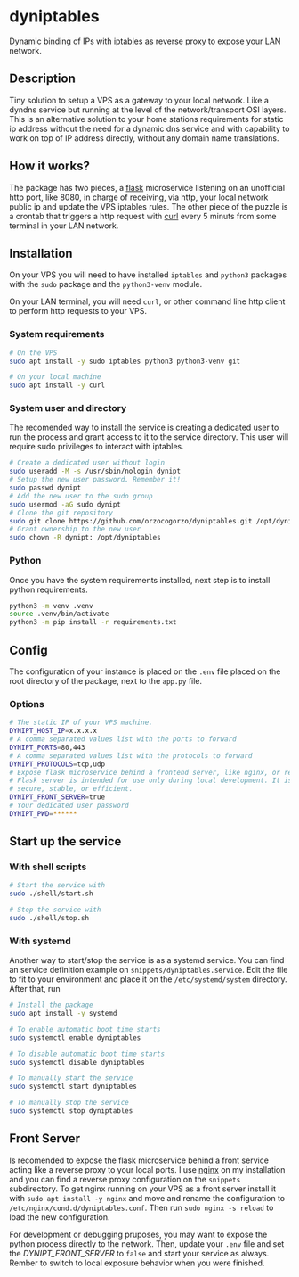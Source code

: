 # dyniptables

Dynamic binding of IPs with [iptables](http://iptables.org/) as reverse proxy to expose your LAN network.  

## Description

Tiny solution to setup a VPS as a gateway to your local network. Like a dyndns service but running at the level of the network/transport OSI layers.
This is an alternative solution to your home stations requirements for static ip address without the need for a dynamic dns service and with capability
to work on top of IP address directly, without any domain name translations.

## How it works?

The package has two pieces, a [flask](https://flask.palletsprojects.com/en/2.2.x/) microservice listening on an unofficial http port, like 8080,
in charge of receiving, via http, your local network public ip and update the VPS iptables rules. The other piece of the puzzle is a crontab
that triggers a http request with [curl](https://curl.se/) every 5 minuts from some terminal in your LAN network.

## Installation
On your VPS you will need to have installed `iptables` and `python3` packages with the `sudo` package and the `python3-venv` module.

On your LAN terminal, you will need `curl`, or other command line http client to perform http requests to your VPS.

### System requirements

```bash
# On the VPS
sudo apt install -y sudo iptables python3 python3-venv git
```

```bash
# On your local machine
sudo apt install -y curl
```

### System user and directory

The recomended way to install the service is creating a dedicated user to run the process and grant access to it to the service directory.
This user will require sudo privileges to interact with iptables.

```bash
# Create a dedicated user without login
sudo useradd -M -s /usr/sbin/nologin dynipt
# Setup the new user password. Remember it!
sudo passwd dynipt
# Add the new user to the sudo group
sudo usermod -aG sudo dynipt
# Clone the git repository
sudo git clone https://github.com/orzocogorzo/dyniptables.git /opt/dyniptables
# Grant ownership to the new user
sudo chown -R dynipt: /opt/dyniptables
```

### Python

Once you have the system requirements installed, next step is to install python requirements.

```bash
python3 -m venv .venv
source .venv/bin/activate
python3 -m pip install -r requirements.txt
```

## Config

The configuration of your instance is placed on the `.env` file placed on the root directory of the package, next to the `app.py` file.

### Options

```bash
# The static IP of your VPS machine.
DYNIPT_HOST_IP=x.x.x.x
# A comma separated values list with the ports to forward
DYNIPT_PORTS=80,443
# A comma separated values list with the protocols to forward
DYNIPT_PROTOCOLS=tcp,udp
# Expose flask microservice behind a frontend server, like nginx, or respond from flask to remote requests directly.
# Flask server is intended for use only during local development. It is not designed to be particularly
# secure, stable, or efficient.
DYNIPT_FRONT_SERVER=true
# Your dedicated user password
DYNIPT_PWD=******
```

## Start up the service

### With shell scripts

```bash
# Start the service with
sudo ./shell/start.sh

# Stop the service with
sudo ./shell/stop.sh
```

### With systemd

Another way to start/stop the service is as a systemd service. You can find an service definition example on `snippets/dyniptables.service`.
Edit the file to fit to your environment and place it on the `/etc/systemd/system` directory. After that, run

```bash
# Install the package
sudo apt install -y systemd

# To enable automatic boot time starts
sudo systemctl enable dyniptables

# To disable automatic boot time starts
sudo systemctl disable dyniptables

# To manually start the service
sudo systemctl start dyniptables

# To manually stop the service
sudo systemctl stop dyniptables
```

## Front Server

Is recomended to expose the flask microservice behind a front service acting like a reverse proxy to your local ports. I use [nginx](https://nginx.org/en/)
on my installation and you can find a reverse proxy configuration on the `snippets` subdirectory. To get nginx running on your VPS as a front server 
install it with `sudo apt install -y nginx` and move and rename the configuration to `/etc/nginx/cond.d/dyniptables.conf`. Then run `sudo nginx -s reload` to load the new configuration.

For development or debugging pruposes, you may want to expose the python process directly to the network. Then, update your `.env` file and set the _DYNIPT_FRONT_SERVER_ to `false` and start your service as always. Rember to switch to local exposure behavior when you were finished.
